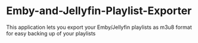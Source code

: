 # Emby-and-Jellyfin-Playlist-Exporter
This application lets you export your Emby/Jellyfin playlists as m3u8 format for easy backing up of your playlists
